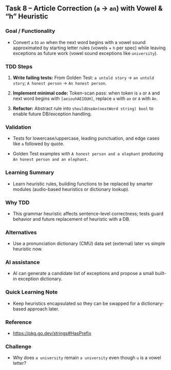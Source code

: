 ## **Task 8 – Article Correction (`a` → `an`) with Vowel & “h” Heuristic**

### **Goal / Functionality**

- Convert `a` to `an` when the next word begins with a vowel sound approximated by starting letter rules (vowels + `h` per spec) while leaving exceptions as future work (vowel sound exceptions like `university`).

### **TDD Steps**

1. **Write failing tests:** From Golden Test: `a untold story` → `an untold story`; `A honest person` → `An honest person`.

2. **Implement minimal code:** Token-scan pass: when token is `a` or `A` and next word begins with `[aeiouhAEIOUH]`, replace `a` with `an` or `A` with `An`.

3. **Refactor:** Abstract rule into `shouldUseAn(nextWord string) bool` to enable future DB/exception handling.

### **Validation**

- Tests for lowercase/uppercase, leading punctuation, and edge cases like `a` followed by quote.

- Golden Test examples with `A honest person and a elephant` producing `An honest person and an elephant`.

### **Learning Summary**

- Learn heuristic rules, building functions to be replaced by smarter modules (audio-based heuristics or dictionary lookup).

### **Why TDD**

- This grammar heuristic affects sentence-level correctness; tests guard behavior and future replacement of heuristic with a DB.

### **Alternatives**

- Use a pronunciation dictionary (CMU) data set (external) later vs simple heuristic now.

### **AI assistance**

- AI can generate a candidate list of exceptions and propose a small built-in exception dictionary.

### **Quick Learning Note**

- Keep heuristics encapsulated so they can be swapped for a dictionary-based approach later.

### **Reference**

- https://pkg.go.dev/strings#HasPrefix

### **Challenge**

- Why does `a university` remain `a university` even though `u` is a vowel letter?